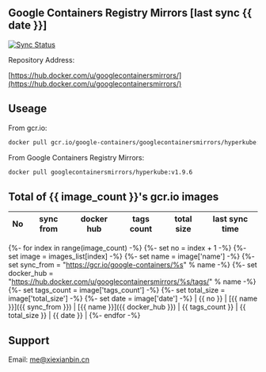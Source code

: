 Google Containers Registry Mirrors [last sync {{ date }}]
-------

[![Sync Status](https://travis-ci.org/xiexianbin/googlecontainersmirrors.svg?branch=sync)](https://travis-ci.org/xiexianbin/googlecontainersmirrors)

Repository Address:

[https://hub.docker.com/u/googlecontainersmirrors/](https://hub.docker.com/u/googlecontainersmirrors/)


Useage
-------

From gcr.io:
```bash
docker pull gcr.io/google-containers/googlecontainersmirrors/hyperkube:v1.9.6
```

From Google Containers Registry Mirrors:
```bash
docker pull googlecontainersmirrors/hyperkube:v1.9.6
```

Total of {{ image_count }}'s gcr.io images
-------

| No  | sync from | docker hub | tags count | total size | last sync time |
| --- | --------- | ---------- | ---------- | ---------- | -------------- |
{%- for index in range(image_count) -%}
{%- set no = index + 1 -%}
{%- set image = images_list[index] -%}
{%- set name = image['name'] -%}
{%- set sync_from = "https://gcr.io/google-containers/%s" % name -%}
{%- set docker_hub = "https://hub.docker.com/u/googlecontainersmirrors/%s/tags/" % name -%}
{%- set tags_count = image['tags_count'] -%}
{%- set total_size = image['total_size'] -%}
{%- set date = image['date'] -%}
| {{ no }} | [{{ name }}]({{ sync_from }}) | [{{ name }}]({{ docker_hub }}) | {{ tags_count }} | {{ total_size }} | {{ date }} |
{%- endfor -%}

Support
-------

Email: me@xiexianbin.cn
